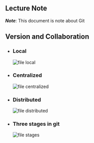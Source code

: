 ## Lecture Note

***Note***: This document is note about Git

## Version and Collaboration
- ### Local
  ![file local](https://velog.velcdn.com/images%2Fjhjeong00%2Fpost%2F488020b6-af3b-4f4c-b048-cc4fff0b4240%2FScreen%20Shot%202021-12-16%20at%203.09.30%20AM.png)
- ### Centralized
  ![file centralized]([https://static.javatpoint.com/tutorial/git/images/git-version-control-system-1.png](https://velog.velcdn.com/images%2Fjhjeong00%2Fpost%2F7dbe16d6-3efd-4b27-b1d8-a306e245fab1%2FScreen%20Shot%202021-12-16%20at%203.12.21%20AM.png))
- ### Distributed
  ![file distributed]([https://git-scm.com/book/en/v2/book/01-introduction/images/distributed.png](https://velog.velcdn.com/images%2Fjhjeong00%2Fpost%2Ffc2d62e4-3c53-485b-9951-0dc12a0fdc38%2FScreen%20Shot%202021-12-16%20at%203.15.07%20AM.png)https://velog.velcdn.com/images%2Fjhjeong00%2Fpost%2Ffc2d62e4-3c53-485b-9951-0dc12a0fdc38%2FScreen%20Shot%202021-12-16%20at%203.15.07%20AM.png)

- ### Three stages in git
  ![file stages](https://codetej.in/wp-content/uploads/2021/05/3-stage-architecture-of-GIt-1024x576.png)
